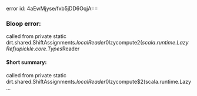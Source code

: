 error id: 4aEwMjyse/fxb5jDD6OqjA==
### Bloop error:

called from private static drt.shared.ShiftAssignments$.localReader0$lzycompute$2(scala.runtime.LazyRef)upickle.core.Types$Reader
#### Short summary: 

called from private static drt.shared.ShiftAssignments$.localReader0$lzycompute$2(scala.runtime.Lazy...